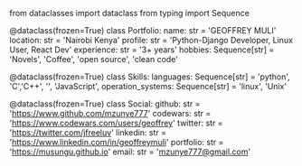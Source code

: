 from dataclasses import dataclass
from typing import Sequence


@dataclass(frozen=True)
class Portfolio:
name: str = 'GEOFFREY MULI'
location: str = 'Nairobi Kenya'
profile: str = 'Python-Django Developer, Linux User, React Dev'
experience: str = '3+ years'
hobbies: Sequence[str] = 'Novels', 'Coffee', 'open source', 'clean code'


@dataclass(frozen=True)
class Skills:
languages: Sequence[str] = 'python', 'C','C++', '', 'JavaScript',
operation_systems: Sequence[str] = 'linux', 'Unix'


@dataclass(frozen=True)
class Social:
github: str = 'https://www.github.com/mzunye777'
codewars: str = 'https://www.codewars.com/users/geoffrey'
twitter: str = 'https://twitter.com/jfreeluv'
linkedin: str = 'https://www.linkedin.com/in/geoffreymuli'
portfolio: str = 'https://musungu.github.io'
email: str = 'mzunye777@gmail.com' 

